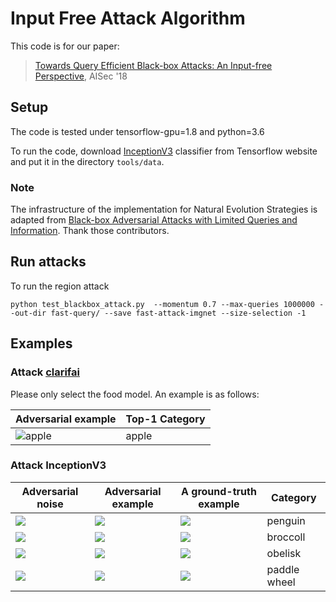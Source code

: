 # Input Free Attack Algorithm

This code is for our paper:

> [Towards Query Efficient Black-box Attacks: An Input-free Perspective](https://arxiv.org/abs/1809.02918), AISec '18

## Setup

The code is tested under tensorflow-gpu=1.8 and python=3.6

To run the code, download [InceptionV3](http://download.tensorflow.org/models/inception_v3_2016_08_28.tar.gz) classifier from Tensorflow website and put it in the directory `tools/data`.

### Note

The infrastructure of the implementation for Natural Evolution Strategies is adapted from
[Black-box Adversarial Attacks with Limited Queries and Information](https://github.com/labsix/limited-blackbox-attacks).
Thank those contributors.

## Run attacks

To run the region attack

```
python test_blackbox_attack.py  --momentum 0.7 --max-queries 1000000 --out-dir fast-query/ --save fast-attack-imgnet --size-selection -1
```

## Examples

### Attack [clarifai](https://clarifai.com/demo)

Please only select the food model. An example is as follows:

Adversarial example| Top-1 Category
-----------------------|-----------------------
![](./examples/adv-img-Food-detection-clarifai-apple0.900.png "apple") | apple

### Attack InceptionV3

Adversarial noise| Adversarial example| A ground-truth example| Category
-----------------------|-----------------------|-----------------------|-----------------------
![](./examples/146_diff_id1993.0_seq145_prev111_adv145_True_dist41.23348243836714.png)|![](./examples/146_adversarial_id1993.0_seq145_prev111_adv145_True_dist41.23348243836714.png)|![](./examples/146.00035982.jpg)| penguin
![](./examples/938_diff_id1993.0_seq937_prev111_adv937_True_dist31.206903987172115.png)|![](./examples/938_adversarial_id1993.0_seq937_prev111_adv937_True_dist31.206903987172115.png)|![](./examples/938.00043347.jpg)| broccoll
![](./examples/683_diff_id1993.0_seq682_prev111_adv682_True_dist37.59660364396521.png)|![](./examples/683_adversarial_id1993.0_seq682_prev111_adv682_True_dist37.59660364396521.png)|![](./examples/683.00034053.jpg)| obelisk
![](./examples/695_diff_id1993.0_seq694_prev111_adv694_True_dist49.44534568042813.png)|![](./examples/695_adversarial_id1993.0_seq694_prev111_adv694_True_dist49.44534568042813.png)|![](./examples/695.00038274.jpg)| paddle wheel

